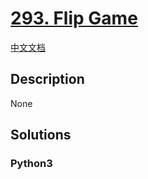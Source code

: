 # [293. Flip Game](https://leetcode.com/problems/flip-game)

[中文文档](/leetcode/0200-0299/0293.Flip%20Game/README.md)

## Description

None

## Solutions

<!-- tabs:start -->

### **Python3**

```python

```

<!-- tabs:end -->
